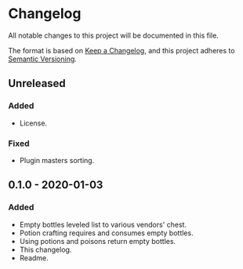 # Changelog

All notable changes to this project will be documented in this file.

The format is based on [Keep a Changelog], and this project adheres to
[Semantic Versioning].

## Unreleased

### Added
- License.

### Fixed
- Plugin masters sorting.

## 0.1.0 - 2020-01-03

### Added
- Empty bottles leveled list to various vendors' chest.
- Potion crafting requires and consumes empty bottles.
- Using potions and poisons return empty bottles.
- This changelog.
- Readme.


[Keep a Changelog]: https://keepachangelog.com/en/1.0.0/
[Semantic Versioning]: https://semver.org/spec/v2.0.0.html
